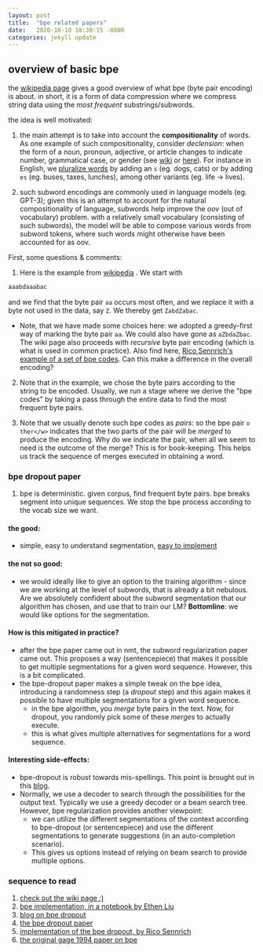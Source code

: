 ```yaml
---
layout: post
title:  "bpe related papers"
date:   2020-10-10 18:30:15 -0800
categories: jekyll update
---
```



## overview of basic bpe
the [wikipedia page](https://en.wikipedia.org/wiki/Byte_pair_encoding) gives a good
overview of what bpe (byte pair encoding) is about. in short, it is a form of
data compression where we compress string data using the _most frequent_
substrings/subwords.

the idea is well motivated:
1. the main attempt is to take into account the **compositionality** of words. As one
example of such compositionality, consider _declension_: when the form of a noun, pronoun, adjective, or article changes to indicate number, grammatical case, or gender (see [wiki](https://en.wikipedia.org/wiki/Declension) or [here](https://study.com/academy/lesson/declension-definition-examples.html#:~:text=For%20example%2C%20in%20a%20sentence,The%20ball%20was%20his.)).
For instance in English, we [pluralize words](https://www.grammarly.com/blog/plural-nouns/#:~:text=Plural%20Noun%20Rules) by adding an `s` (eg. dogs, cats)
or by adding `es` (eg. buses, taxes, lunches), among other variants (eg. life -> lives).

2. such subword encodings are commonly used in language models (eg. GPT-3); given this is an
attempt to account for the natural compositionality of language, subwords help improve
the _oov_ (out of vocabulary) problem.
with a relatively small vocabulary (consisting
of such subwords), the model will be able to compose various words from subword
tokens, where such words might otherwise have been accounted for as oov.


First, some questions & comments:

1. Here is the example from [wikipedia](https://en.wikipedia.org/wiki/Byte_pair_encoding) .
We start with
```python
aaabdaaabac
```
and we find that the byte pair `aa` occurs most often, and we replace it with a
byte not used in the data, say `Z`. We thereby get `ZabdZabac`.
  * Note, that we have made some choices here: we adopted a greedy-first way of marking the byte pair `aa`. We could also have gone as `aZbdaZbac`. The wiki page also proceeds with _recursive_ byte pair encoding (which is what is used in common practice). Also find here, [Rico Sennrich's example of a
  set of bpe codes](https://github.com/rsennrich/subword-nmt/blob/master/subword_nmt/tests/data/bpe.ref).
Can this make a difference in the overall encoding?

2. Note that in the example, we chose the byte pairs according to the string to
be encoded. Usually, we run a stage where we derive the "bpe codes" by taking a
pass through the entire data to find the most frequent byte pairs.

3. Note that we usually denote such bpe codes as _pairs_: so the bpe pair `o ther</w>`
indicates that the two parts of the pair will be _merged_ to produce the encoding.
Why do we indicate the pair, when all we seem to need is the outcome of the merge?
This is for book-keeping. This helps us track the sequence of merges executed
in obtaining a word.

### bpe dropout paper

1. bpe is deterministic. given corpus, find frequent byte pairs. bpe breaks segment into
unique sequences. We stop the bpe process according to the vocab size we want.

#### the good:
* simple, easy to understand segmentation, [easy to implement](http://ethen8181.github.io/machine-learning/deep_learning/subword/bpe.html)

#### the not so good:
* we would ideally like to give an option to the training algorithm - since we are working
at the level of subwords, that is already a bit nebulous. Are we absolutely confident about
the subword segmentation that our algorithm has chosen, and use that to train our LM?
**Bottomline**: we would like options for the segmentation.

#### How is this mitigated in practice?
* after the bpe paper came out in nmt, the subword regularization paper came out.
This proposes a way (sentencepiece) that makes it possible to get multiple segmentations
for a given word sequence.
However, this is a bit complicated.
* the bpe-dropout paper makes a simple tweak on the bpe idea, introducing a randomness
step (a _dropout_ step) and this again makes it possible to have multiple segmentations
for a given word sequence.
  * in the bpe algorithm, you _merge_ byte pairs in the text. Now, for dropout, you randomly
  pick some of these _merges_ to actually execute.
  * this is what gives multiple alternatives for segmentations for a word sequence.

#### Interesting side-effects:
* bpe-dropout is robust towards mis-spellings. This point is brought out in this [blog](https://jlibovicky.github.io/2019/11/07/MT-Weekly-BPE-dropout.html).
* Normally, we use a decoder to search through the possibilities for the output text.
Typically we use a greedy decoder or a beam search tree. However, bpe regularization provides another viewpoint:
  * we can utilize the different segmentations of the context according to bpe-dropout (or sentencepiece)
  and use the different segmentations to generate suggestions (in an auto-completion scenario).
  * This gives us options instead of relying on beam search to provide multiple options.

### sequence to read
1. [check out the wiki page :)](https://en.wikipedia.org/wiki/Byte_pair_encoding)
2. [bpe implementation, in a notebook by Ethen Liu](http://ethen8181.github.io/machine-learning/deep_learning/subword/bpe.html)
3. [blog on bpe dropout](https://jlibovicky.github.io/2019/11/07/MT-Weekly-BPE-dropout.html)
4. [the bpe dropout paper](https://www.groundai.com/project/bpe-dropout-simple-and-effective-subword-regularization/1#S4.T1)
5. [implementation of the bpe dropout, by Rico Sennrich](https://github.com/rsennrich/subword-nmt/blob/master/subword_nmt/apply_bpe.py)
6. [the original gage 1994 paper on bpe](https://www.derczynski.com/papers/archive/BPE_Gage.pdf)
